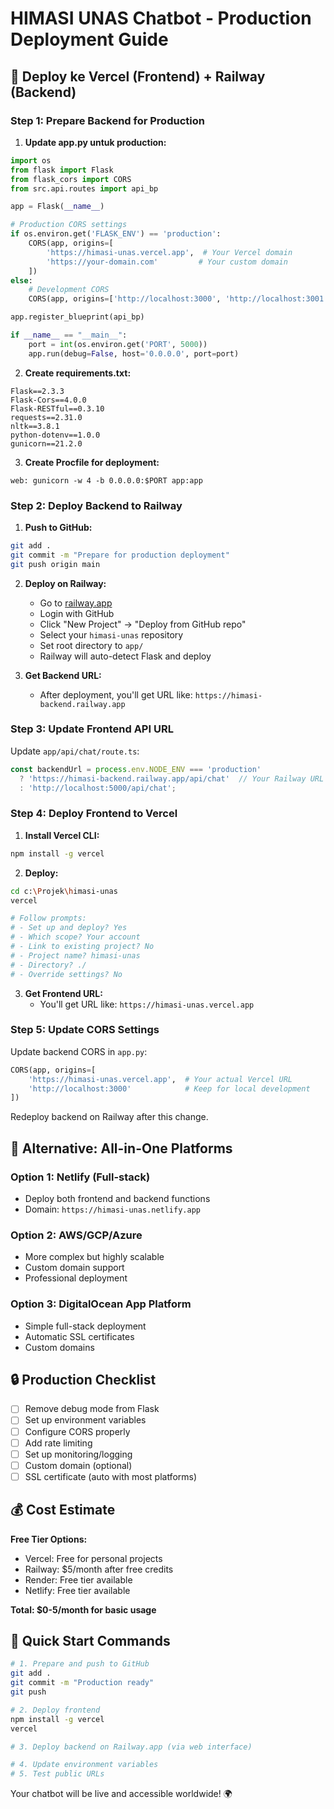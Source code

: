# HIMASI UNAS Chatbot - Production Deployment Guide

## 🚀 Deploy ke Vercel (Frontend) + Railway (Backend)

### Step 1: Prepare Backend for Production

1. **Update app.py untuk production:**
```python
import os
from flask import Flask
from flask_cors import CORS
from src.api.routes import api_bp

app = Flask(__name__)

# Production CORS settings
if os.environ.get('FLASK_ENV') == 'production':
    CORS(app, origins=[
        'https://himasi-unas.vercel.app',  # Your Vercel domain
        'https://your-domain.com'         # Your custom domain
    ])
else:
    # Development CORS
    CORS(app, origins=['http://localhost:3000', 'http://localhost:3001'])

app.register_blueprint(api_bp)

if __name__ == "__main__":
    port = int(os.environ.get('PORT', 5000))
    app.run(debug=False, host='0.0.0.0', port=port)
```

2. **Create requirements.txt:**
```
Flask==2.3.3
Flask-Cors==4.0.0
Flask-RESTful==0.3.10
requests==2.31.0
nltk==3.8.1
python-dotenv==1.0.0
gunicorn==21.2.0
```

3. **Create Procfile for deployment:**
```
web: gunicorn -w 4 -b 0.0.0.0:$PORT app:app
```

### Step 2: Deploy Backend to Railway

1. **Push to GitHub:**
```bash
git add .
git commit -m "Prepare for production deployment"
git push origin main
```

2. **Deploy on Railway:**
   - Go to [railway.app](https://railway.app)
   - Login with GitHub
   - Click "New Project" → "Deploy from GitHub repo"
   - Select your `himasi-unas` repository
   - Set root directory to `app/`
   - Railway will auto-detect Flask and deploy

3. **Get Backend URL:**
   - After deployment, you'll get URL like: `https://himasi-backend.railway.app`

### Step 3: Update Frontend API URL

Update `app/api/chat/route.ts`:
```typescript
const backendUrl = process.env.NODE_ENV === 'production' 
  ? 'https://himasi-backend.railway.app/api/chat'  // Your Railway URL
  : 'http://localhost:5000/api/chat';
```

### Step 4: Deploy Frontend to Vercel

1. **Install Vercel CLI:**
```bash
npm install -g vercel
```

2. **Deploy:**
```bash
cd c:\Projek\himasi-unas
vercel

# Follow prompts:
# - Set up and deploy? Yes
# - Which scope? Your account
# - Link to existing project? No
# - Project name? himasi-unas
# - Directory? ./
# - Override settings? No
```

3. **Get Frontend URL:**
   - You'll get URL like: `https://himasi-unas.vercel.app`

### Step 5: Update CORS Settings

Update backend CORS in `app.py`:
```python
CORS(app, origins=[
    'https://himasi-unas.vercel.app',  # Your actual Vercel URL
    'http://localhost:3000'            # Keep for local development
])
```

Redeploy backend on Railway after this change.

## 🌟 Alternative: All-in-One Platforms

### Option 1: Netlify (Full-stack)
- Deploy both frontend and backend functions
- Domain: `https://himasi-unas.netlify.app`

### Option 2: AWS/GCP/Azure
- More complex but highly scalable
- Custom domain support
- Professional deployment

### Option 3: DigitalOcean App Platform
- Simple full-stack deployment
- Automatic SSL certificates
- Custom domains

## 🔒 Production Checklist

- [ ] Remove debug mode from Flask
- [ ] Set up environment variables
- [ ] Configure CORS properly
- [ ] Add rate limiting
- [ ] Set up monitoring/logging
- [ ] Custom domain (optional)
- [ ] SSL certificate (auto with most platforms)

## 💰 Cost Estimate

**Free Tier Options:**
- Vercel: Free for personal projects
- Railway: $5/month after free credits
- Render: Free tier available
- Netlify: Free tier available

**Total: $0-5/month for basic usage**

## 🚀 Quick Start Commands

```bash
# 1. Prepare and push to GitHub
git add .
git commit -m "Production ready"
git push

# 2. Deploy frontend
npm install -g vercel
vercel

# 3. Deploy backend on Railway.app (via web interface)

# 4. Update environment variables
# 5. Test public URLs
```

Your chatbot will be live and accessible worldwide! 🌍